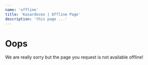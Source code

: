 ```yaml
---
name: 'offline'
title: 'Kasardoceo | Offline Page'
description: 'this page ...'
---
```


<!-- offline page contents -->
<div class="oops">

# Oops

We are really sorry but the page you request is not available offline!

</div><!-- /.offline page contents -->
